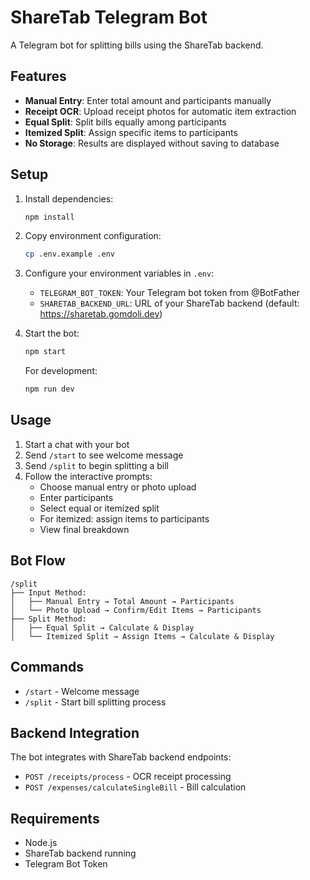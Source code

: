# ShareTab Telegram Bot

A Telegram bot for splitting bills using the ShareTab backend.

## Features

- **Manual Entry**: Enter total amount and participants manually
- **Receipt OCR**: Upload receipt photos for automatic item extraction
- **Equal Split**: Split bills equally among participants
- **Itemized Split**: Assign specific items to participants
- **No Storage**: Results are displayed without saving to database

## Setup

1. Install dependencies:
   ```bash
   npm install
   ```

2. Copy environment configuration:
   ```bash
   cp .env.example .env
   ```

3. Configure your environment variables in `.env`:
   - `TELEGRAM_BOT_TOKEN`: Your Telegram bot token from @BotFather
   - `SHARETAB_BACKEND_URL`: URL of your ShareTab backend (default: https://sharetab.gomdoli.dev)

4. Start the bot:
   ```bash
   npm start
   ```

   For development:
   ```bash
   npm run dev
   ```

## Usage

1. Start a chat with your bot
2. Send `/start` to see welcome message
3. Send `/split` to begin splitting a bill
4. Follow the interactive prompts:
   - Choose manual entry or photo upload
   - Enter participants
   - Select equal or itemized split
   - For itemized: assign items to participants
   - View final breakdown

## Bot Flow

```
/split
├── Input Method:
│   ├── Manual Entry → Total Amount → Participants
│   └── Photo Upload → Confirm/Edit Items → Participants
├── Split Method:
│   ├── Equal Split → Calculate & Display
│   └── Itemized Split → Assign Items → Calculate & Display
```

## Commands

- `/start` - Welcome message
- `/split` - Start bill splitting process

## Backend Integration

The bot integrates with ShareTab backend endpoints:
- `POST /receipts/process` - OCR receipt processing
- `POST /expenses/calculateSingleBill` - Bill calculation

## Requirements

- Node.js
- ShareTab backend running
- Telegram Bot Token